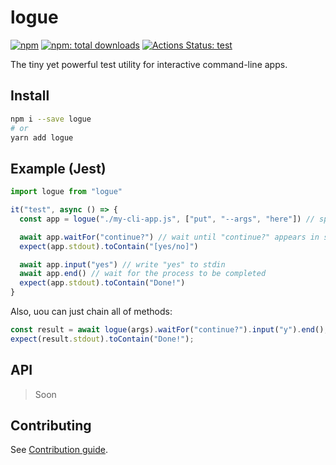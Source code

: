 # logue

[![npm](https://badgen.net/npm/v/logue)][npm-url]
[![npm: total downloads](https://badgen.net/npm/dt/logue)][npm-url]
[![Actions Status: test](https://github.com/uetchy/logue/workflows/test/badge.svg)](https://github.com/uetchy/logue/actions?query=test)

[npm-url]: https://npmjs.org/package/logue

The tiny yet powerful test utility for interactive command-line apps.

## Install

```bash
npm i --save logue
# or
yarn add logue
```

## Example (Jest)

```js
import logue from "logue"

it("test", async () => {
  const app = logue("./my-cli-app.js", ["put", "--args", "here"]) // spawn

  await app.waitFor("continue?") // wait until "continue?" appears in stdout
  expect(app.stdout).toContain("[yes/no]")

  await app.input("yes") // write "yes" to stdin
  await app.end() // wait for the process to be completed
  expect(app.stdout).toContain("Done!")
}
```

Also, uou can just chain all of methods:

```js
const result = await logue(args).waitFor("continue?").input("y").end();
expect(result.stdout).toContain("Done!");
```

## API

> Soon

## Contributing

See [Contribution guide](./CONTRIBUTING.md).
